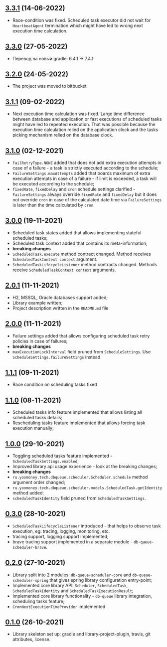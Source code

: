 ## [3.3.1](https://bitbucket.yooteam.ru/projects/BACKEND-LIBRARIES/repos/db-queue-scheduler/pull-requests/3) (14-06-2022)

* Race-condition was fixed. Scheduled task executor did not wait for `HeartbeatAgent` termination which might have led
to wrong next execution time calculation.

## [3.3.0](https://bitbucket.yooteam.ru/projects/BACKEND-LIBRARIES/repos/db-queue-scheduler/pull-requests/2) (27-05-2022)

* Перевод на новый gradle: 6.4.1 -> 7.4.1

## [3.2.0](https://bitbucket.yooteam.ru/projects/BACKEND-LIBRARIES/repos/db-queue-scheduler/pull-requests/1) (24-05-2022)

* The project was moved to bitbucket

## [3.1.1]() (09-02-2022)

* Next execution time calculation was fixed. Large time difference between database and application or fast executions
of scheduled tasks might have led to repeated execution. That was possible because the execution time calculation
relied on the application clock and the tasks picking mechanism relied on the database clock.

## [3.1.0]() (02-12-2021)

* `FailRetryType.NONE` added that does not add extra execution attempts in case of a failure -
a task is strictly executed according to the schedule;
* `FailureSettings.maxAttempts` added that boards maximum of extra execution attempts in case of a failure -
if limit is exceeded, a task will be executed according to the schedule;
* `fixedRate`, `fixedDelay` and `cron` schedule settings clarified - `FailureSettings` always override `fixedRate`
and `fixedDelay` but it does not override `cron` in case of the calculated date time via `FailureSettings` is later
than the time calculated by `cron`.

## [3.0.0]() (19-11-2021)

* Scheduled task states added that allows implementing stateful scheduled tasks;
* Scheduled task context added that contains its meta-information;
* **breaking changes**
* `ScheduledTask.execute` method contract changed. Method receives `ScheduledTaskContext context` argument.
* `ScheduledTaskLifecycleListener` method contracts changed. Methods receive `ScheduledTaskContext context` arguments.

## [2.0.1](https://github.com/yoomoney/db-queue-scheduler/pull/10) (11-11-2021)

* H2, MSSQL, Oracle databases support added;
* Library example written;
* Project description written in the `README.md` file

## [2.0.0](https://github.com/yoomoney/db-queue-scheduler/pull/9) (11-11-2021)

* Failure settings added that allows configuring scheduled task retry policies in case of failures;
* **breaking changes**
* `maxExecutionLockInterval` field pruned from `ScheduleSettings`. Use `ScheduleSettings.failureSettings` instead.

## [1.1.1](https://github.com/yoomoney/db-queue-scheduler/pull/8) (09-11-2021)

* Race condition on scheduling tasks fixed

## [1.1.0](https://github.com/yoomoney/db-queue-scheduler/pull/6) (08-11-2021)

* Scheduled tasks info feature implemented that allows listing all scheduled tasks details;
* Rescheduling tasks feature implemented that allows forcing task execution manually;

## [1.0.0](https://github.com/yoomoney/db-queue-scheduler/pull/5) (29-10-2021)

* Toggling scheduled tasks feature implemented - `ScheduledTaskSettings.enabled`;
* Improved library api usage experience - look at the breaking changes;
* **breaking changes**
* `ru.yoomoney.tech.dbqueue.scheduler.Scheduler.schedule` method argument order changed;
* `ru.yoomoney.tech.dbqueue.scheduler.models.ScheduledTask.getIdentity` method added;
* `scheduledTaskIdentity` field pruned from `ScheduledTaskSettings`.

## [0.3.0](https://github.com/yoomoney/db-queue-scheduler/pull/4) (28-10-2021)

* `ScheduledTaskLifecycleListener` introduced - that helps to observe task execution, eg: tracing, logging, monitoring, etc.
* tracing support, logging support implemented;
* brave tracing support implemented in a separate module - `db-queue-scheduler-brave`.

## [0.2.0](https://github.com/yoomoney/db-queue-scheduler/pull/2) (27-10-2021)

* Library split into 2 modules: `db-queue-scheduler-core` and `db-queue-scheduler-spring` that gives spring library
configuration entry-point;
* Implemented core library API: `Scheduler`, `ScheduledTask`, `ScheduledTaskIdentity` and `ScheduledTaskExecutionResult`;
* Implemented core library functionality - `db-queue` library integration, scheduling tasks feature;
* `CronNextExecutionTimeProvider` implemented

## [0.1.0](https://github.com/yoomoney/db-queue-scheduler/pull/1) (26-10-2021)

* Library skeleton set up: gradle and library-project-plugin, travis, git attributes, license.